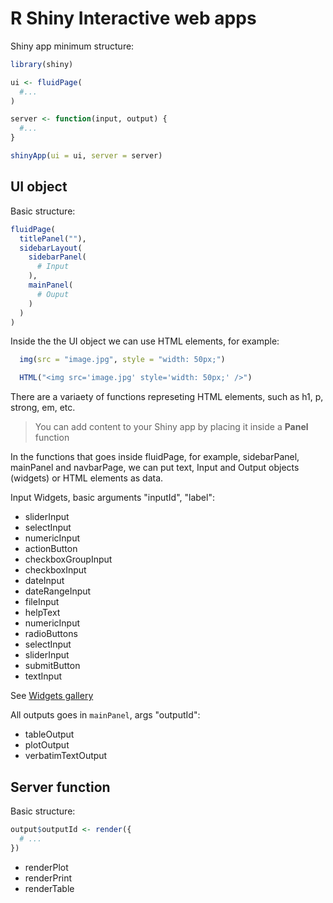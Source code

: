# R Shiny Interactive web apps

Shiny app minimum structure:

```R
library(shiny)

ui <- fluidPage(
  #...
)

server <- function(input, output) {
  #...
}

shinyApp(ui = ui, server = server)
```

## UI object

Basic structure:

```R
fluidPage(
  titlePanel(""),
  sidebarLayout(
    sidebarPanel(
      # Input
    ),
    mainPanel(
      # Ouput
    )
  )
)
```

Inside the the UI object we can use HTML elements, for example:

```R
  img(src = "image.jpg", style = "width: 50px;")
```

```R
  HTML("<img src='image.jpg' style='width: 50px;' />")
```

There are a variaety of functions represeting HTML elements, such as h1, p, strong, em, etc.

> You can add content to your Shiny app by placing it inside a **Panel** function

In the functions that goes inside fluidPage, for example, sidebarPanel, mainPanel and navbarPage, we can
put text, Input and Output objects (widgets) or HTML elements as data.

Input Widgets, basic arguments "inputId", "label":

- sliderInput
- selectInput
- numericInput
- actionButton
- checkboxGroupInput
- checkboxInput
- dateInput
- dateRangeInput
- fileInput
- helpText
- numericInput
- radioButtons
- selectInput
- sliderInput
- submitButton
- textInput

See [Widgets gallery](https://shiny.rstudio.com/gallery/widget-gallery.html)

All outputs goes in `mainPanel`, args "outputId":

- tableOutput
- plotOutput
- verbatimTextOutput

## Server function

Basic structure:

```R
output$outputId <- render({
  # ...
})
```

- renderPlot
- renderPrint
- renderTable
